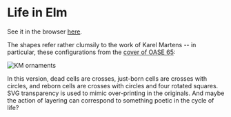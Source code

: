 # Life in Elm

See it in the browser [here](https://i-s-o-g-r-a-m.github.io/elm-life/).

The shapes refer rather clumsily to the work of Karel Martens --
in particular, these configurations from the
[cover of OASE 65](http://www.oasejournal.nl/en/Issues/65):

![KM ornaments](https://i-s-o-g-r-a-m.github.io/elm-life/km-ornament.png)

In this version, dead cells are crosses, just-born cells are crosses with circles,
and reborn cells are crosses with circles and four rotated squares. SVG
transparency is used to mimic over-printing in the originals. And maybe
the action of layering can correspond to something poetic in the cycle
of life?
